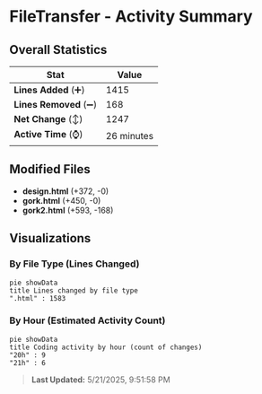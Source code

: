 # FileTransfer - Activity Summary 

## Overall Statistics

| Stat                   | Value                                                             |
| ---------------------- | ----------------------------------------------------------------- |
| **Lines Added** (➕)   | 1415                                          |
| **Lines Removed** (➖) | 168                                        |
| **Net Change** (↕)    | 1247                |
| **Active Time** (⌚)   | 26 minutes |


## Modified Files
- **design.html** (+372, -0)
- **gork.html** (+450, -0)
- **gork2.html** (+593, -168)

## Visualizations

### By File Type (Lines Changed)

```mermaid
pie showData
title Lines changed by file type
".html" : 1583
```

### By Hour (Estimated Activity Count)

```mermaid
pie showData
title Coding activity by hour (count of changes)
"20h" : 9
"21h" : 6
```


> **Last Updated:** 5/21/2025, 9:51:58 PM